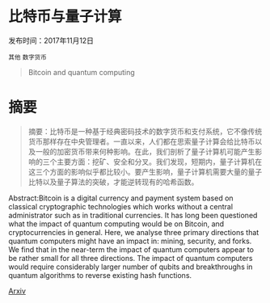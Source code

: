 # 比特币与量子计算

发布时间：2017年11月12日

`其他` `数字货币`

> Bitcoin and quantum computing

# 摘要

> 摘要：比特币是一种基于经典密码技术的数字货币和支付系统，它不像传统货币那样存在中央管理者。一直以来，人们都在思索量子计算会给比特币以及一般的加密货币带来何种影响。在此，我们剖析了量子计算机可能产生影响的三个主要方面：挖矿、安全和分叉。我们发现，短期内，量子计算机在这三个方面的影响似乎都比较小。要产生影响，量子计算机需要大量的量子比特以及量子算法的突破，才能逆转现有的哈希函数。

> 
Abstract:Bitcoin is a digital currency and payment system based on classical cryptographic technologies which works without a central administrator such as in traditional currencies. It has long been questioned what the impact of quantum computing would be on Bitcoin, and cryptocurrencies in general. Here, we analyse three primary directions that quantum computers might have an impact in: mining, security, and forks. We find that in the near-term the impact of quantum computers appear to be rather small for all three directions. The impact of quantum computers would require considerably larger number of qubits and breakthroughs in quantum algorithms to reverse existing hash functions.
    

[Arxiv](https://arxiv.org/pdf/1711.04235)